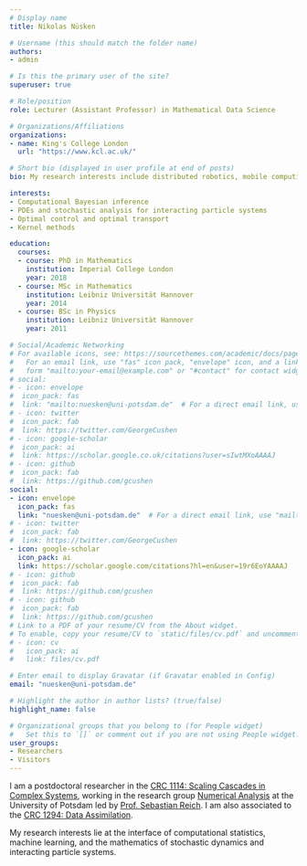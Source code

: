```yaml
---
# Display name
title: Nikolas Nüsken

# Username (this should match the folder name)
authors:
- admin

# Is this the primary user of the site?
superuser: true

# Role/position
role: Lecturer (Assistant Professor) in Mathematical Data Science

# Organizations/Affiliations
organizations:
- name: King's College London
  url: "https://www.kcl.ac.uk/"

# Short bio (displayed in user profile at end of posts)
bio: My research interests include distributed robotics, mobile computing and programmable matter.

interests:
- Computational Bayesian inference
- PDEs and stochastic analysis for interacting particle systems
- Optimal control and optimal transport
- Kernel methods

education:
  courses:
  - course: PhD in Mathematics
    institution: Imperial College London
    year: 2018
  - course: MSc in Mathematics
    institution: Leibniz Universität Hannover
    year: 2014
  - course: BSc in Physics
    institution: Leibniz Universität Hannover
    year: 2011

# Social/Academic Networking
# For available icons, see: https://sourcethemes.com/academic/docs/page-builder/#icons
#   For an email link, use "fas" icon pack, "envelope" icon, and a link in the
#   form "mailto:your-email@example.com" or "#contact" for contact widget.
# social:
# - icon: envelope
#  icon_pack: fas
#  link: "mailto:nuesken@uni-potsdam.de"  # For a direct email link, use "mailto:test@example.org".
# - icon: twitter
#  icon_pack: fab
#  link: https://twitter.com/GeorgeCushen
# - icon: google-scholar
#  icon_pack: ai
#  link: https://scholar.google.co.uk/citations?user=sIwtMXoAAAAJ
# - icon: github
#  icon_pack: fab
#  link: https://github.com/gcushen
social:
- icon: envelope
  icon_pack: fas
  link: "nuesken@uni-potsdam.de"  # For a direct email link, use "mailto:test@example.org".
# - icon: twitter
#  icon_pack: fab
#  link: https://twitter.com/GeorgeCushen
- icon: google-scholar
  icon_pack: ai
  link: https://scholar.google.com/citations?hl=en&user=19r6EoYAAAAJ
# - icon: github
#  icon_pack: fab
#  link: https://github.com/gcushen
# - icon: github
#  icon_pack: fab
#  link: https://github.com/gcushen
# Link to a PDF of your resume/CV from the About widget.
# To enable, copy your resume/CV to `static/files/cv.pdf` and uncomment the lines below.
# - icon: cv
#   icon_pack: ai
#   link: files/cv.pdf

# Enter email to display Gravatar (if Gravatar enabled in Config)
email: "nuesken@uni-potsdam.de"

# Highlight the author in author lists? (true/false)
highlight_name: false

# Organizational groups that you belong to (for People widget)
#   Set this to `[]` or comment out if you are not using People widget.
user_groups:
- Researchers
- Visitors
---
```


I am a postdoctoral researcher in the [CRC 1114: Scaling Cascades in Complex Systems](https://www.mi.fu-berlin.de/en/sfb1114/index.html), working in the research group [Numerical Analysis](https://www.math.uni-potsdam.de/professuren/numerische-mathematik) at the University of Potsdam led by [Prof. Sebastian Reich](https://www.math.uni-potsdam.de/~sreich/). I am also associated to the [CRC 1294: Data Assimilation](https://www.sfb1294.de/). 

My research interests lie at the interface of computational statistics, machine learning, and the mathematics of stochastic dynamics and interacting particle systems.
